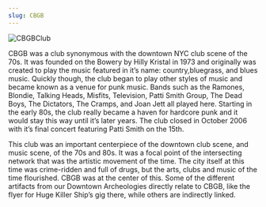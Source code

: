 ```yaml
---
slug: CBGB
---
```

![CBGBClub](https://i.imgur.com/yoKsfd2.jpg)

CBGB was a club synonymous with the downtown NYC club scene of the 70s. It was founded on the Bowery by Hilly Kristal in 1973 and originally was created to play the music featured in it’s name: country,bluegrass, and blues music. Quickly though, the club began to play other styles of music and became known as a venue for punk music. Bands such as the Ramones, Blondie, Talking Heads, Misfits, Television, Patti Smith Group, The Dead Boys, The Dictators, The Cramps, and Joan Jett all played here. Starting in the early 80s, the club really became a haven for hardcore punk and it would stay this way until it’s later years. The club closed in October 2006 with it’s final concert featuring Patti Smith on the 15th.

This club was an important centerpiece of the downtown club scene, and music scene, of the 70s and 80s. It was a focal point of the intersecting network that was the artistic movement of the time. The city itself at this time was crime-ridden and full of drugs, but the arts, clubs and music of the time flourished. CBGB was at the center of this. Some of the different artifacts from our Downtown Archeologies directly relate to CBGB, like the flyer for Huge Killer Ship’s gig there, while others are indirectly linked.
